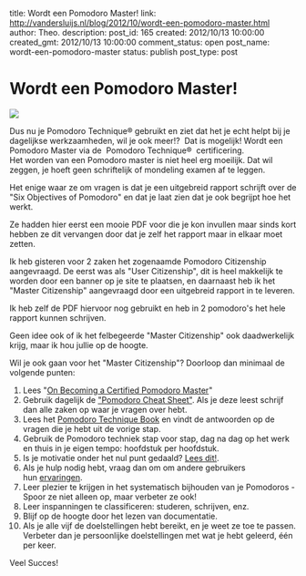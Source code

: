 title: Wordt een Pomodoro Master!
link: http://vandersluijs.nl/blog/2012/10/wordt-een-pomodoro-master.html
author: Theo.
description: 
post_id: 165
created: 2012/10/13 10:00:00
created_gmt: 2012/10/13 10:00:00
comment_status: open
post_name: wordt-een-pomodoro-master
status: publish
post_type: post

# Wordt een Pomodoro Master!

![](/wp-content/uploads/2013/08/pomodoro-technique-300x239.jpg)

  
Dus nu je Pomodoro Technique® gebruikt en ziet dat het je echt helpt bij je dagelijkse werkzaamheden, wil je ook meer!?  Dat is mogelijk! Wordt een Pomodoro Master via de  Pomodoro Technique®  certificering.  
Het worden van een Pomodoro master is niet heel erg moeilijk. Dat wil zeggen, je hoeft geen schriftelijk of mondeling examen af te leggen.  
  
Het enige waar ze om vragen is dat je een uitgebreid rapport schrijft over de "Six Objectives of Pomodoro" en dat je laat zien dat je ook begrijpt hoe het werkt.  
  
Ze hadden hier eerst een mooie PDF voor die je kon invullen maar sinds kort hebben ze dit vervangen door dat je zelf het rapport maar in elkaar moet zetten.  
  
Ik heb gisteren voor 2 zaken het zogenaamde Pomodoro Citizenship aangevraagd. De eerst was als "User Citizenship", dit is heel makkelijk te worden door een banner op je site te plaatsen, en daarnaast heb ik het "Master Citizenship" aangevraagd door een uitgebreid rapport in te leveren.  
  
Ik heb zelf de PDF hiervoor nog gebruikt en heb in 2 pomodoro's het hele rapport kunnen schrijven.  
  
Geen idee ook of ik het felbegeerde "Master Citizenship" ook daadwerkelijk krijg, maar ik hou jullie op de hoogte.  
  
Wil je ook gaan voor het "Master Citizenship"? Doorloop dan minimaal de volgende punten:  


  1. Lees "[On Becoming a Certified Pomodoro Master](http://www.pomodorotechnique.com/page/on-becoming-a-certified-pomodoro-master/)"
  2. Gebruik dagelijk de ["Pomodoro Cheat Sheet"](http://www.pomodorotechnique.com/wp-content/themes/pomodoro/pdf/Pomodoro-Cheat-Sheet.pdf). Als je deze leest schrijf dan alle zaken op waar je vragen over hebt.
  3. Lees het [Pomodoro Technique Book](http://www.pomodorotechnique.com/book/) en vindt de antwoorden op de vragen die je hebt uit de vorige stap.
  4. Gebruik de Pomodoro techniek stap voor stap, dag na dag op het werk en thuis in je eigen tempo: hoofdstuk per hoofdstuk.
  5. Is je motivatie onder het nul punt gedaald? [Lees dit!](http://www.fcgarage.com/2009/10/i-dont-want-to-be-motivated-by-anyone-but-myself.html).
  6. Als je hulp nodig hebt, vraag dan om om andere gebruikers hun [ervaringen](http://www.pomodorotechnique.com/experiences/).
  7. Leer plezier te krijgen in het systematisch bijhouden van je Pomodoros - Spoor ze niet alleen op, maar verbeter ze ook!
  8. Leer inspanningen te classificeren: studeren, schrijven, enz.
  9. Blijf op de hoogte door het lezen van documentatie.
  10. Als je alle vijf de doelstellingen hebt bereikt, en je weet ze toe te passen. Verbeter dan je persoonlijke doelstellingen met wat je hebt geleerd, één per keer.

  
Veel Succes!